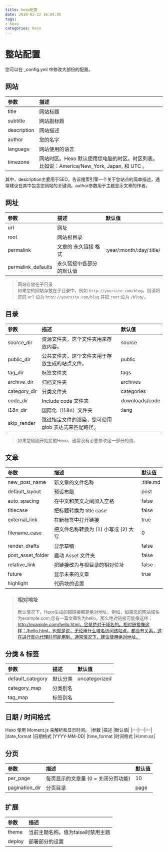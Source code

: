 ```yaml
---
title: hexo配置
date: 2018-02-22 16:04:05
tags:
- hexo
categories: hexo
---
```


# 整站配置
您可以在 _config.yml 中修改大部份的配置。


## 网站
|参数|描述|
|:---|:---|
|title|	网站标题|
|subtitle|	网站副标题|
|description|	网站描述|
|author|	您的名字|
|language|	网站使用的语言|
|timezone|	网站时区。Hexo 默认使用您电脑的时区。时区列表。比如说：America/New_York, Japan, 和 UTC 。|
<!-----more----->
其中，description主要用于SEO，告诉搜索引擎一个关于您站点的简单描述，通常建议在其中包含您网站的关键词。author参数用于主题显示文章的作者。
## 网址
|参数|描述|默认值|
|:---|:---|:--|
|url|	网址	||
|root|	网站根目录	||
|permalink|	文章的 永久链接 格式	|:year/:month/:day/:title/|
|permalink_defaults	|永久链接中各部分的默认值||

>网站存放在子目录  
>如果您的网站存放在子目录中，例如 `http://yoursite.com/blog`，则请将您的 `url` 设为 `http://yoursite.com/blog` 并把 `root` 设为 `/blog/`。
## 目录
|参数	|描述|	默认值|
|:--|:--|:--|
|source_dir|	资源文件夹，这个文件夹用来存放内容。|	source|
|public_dir|	公共文件夹，这个文件夹用于存放生成的站点文件。	|public|
|tag_dir|	标签文件夹|	tags|
|archive_dir|	归档文件夹|	archives|
|category_dir|	分类文件夹|	categories|
|code_dir	|Include code 文件夹|	downloads/code|
|i18n_dir	|国际化（i18n）文件夹|	:lang|
|skip_render|	跳过指定文件的渲染，您可使用 glob 表达式来匹配路径。||

>如果您刚刚开始接触Hexo，通常没有必要修改这一部分的值。
## 文章
|参数	|描述	|默认值|
|:--|:--|:--|
|new_post_name	|新文章的文件名称|	:title.md|
|default_layout	|预设布局	|post|
|auto_spacing	|在中文和英文之间加入空格	|false|
|titlecase	|把标题转换为 title case	|false|
|external_link	|在新标签中打开链接	|true|
|filename_case	|把文件名称转换为 (1) 小写或 (2) 大写	|0|
|render_drafts	|显示草稿	|false|
|post_asset_folder	|启动 Asset 文件夹|	false|
|relative_link	|把链接改为与根目录的相对位址	|false|
|future	|显示未来的文章	|true|
|highlight	|代码块的设置||
> ### 相对地址
> 默认情况下，Hexo生成的超链接都是绝对地址。例如，如果您的网站域名为example.com,您有一篇文章名为hello，那么绝对链接可能像这样：http://example.com/hello.html，它是绝对于域名的。相对链接像这样：/hello.html，也就是说，无论用什么域名访问该站点，都没有关系，这在进行反向代理时可能用到。通常情况下，建议使用绝对地址。

## 分类 & 标签
|参数	|描述	|默认值|
|:--|:--|:--|
|default_category	|默认分类	|uncategorized|
|category_map	|分类别名	||
|tag_map	|标签别名	||
## 日期 / 时间格式
Hexo 使用 Moment.js 来解析和显示时间。
|参数	|描述	|默认值|
|:--|:--|:--|
|date_format	|日期格式	|YYYY-MM-DD|
|time_format	|时间格式	|H:mm:ss|

## 分页
|参数	|描述	|默认值|
|:--|:--|:--|
|per_page	|每页显示的文章量 (0 = 关闭分页功能)	|10|
|pagination_dir	|分页目录	|page|
## 扩展
|参数	|描述	|
|:--|:--|
|theme	|当前主题名称。值为false时禁用主题|
|deploy	|部署部分的设置|
<!-- # 主题配置 -->

